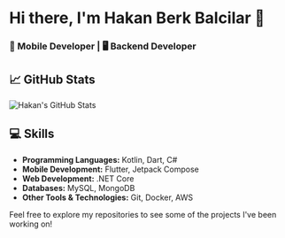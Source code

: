 <h1>Hi there, I'm Hakan Berk Balcilar 👋</h1>
<h3>📱 Mobile Developer | 🖥️ Backend Developer</h3>

## 📈 GitHub Stats

![Hakan's GitHub Stats](https://github-readme-stats.vercel.app/api?username=hakanberkbalcilar&show_icons=true&count_private=true&theme=transparent)

## 💻 Skills

- **Programming Languages:** Kotlin, Dart, C#
- **Mobile Development:** Flutter, Jetpack Compose
- **Web Development:** .NET Core
- **Databases:** MySQL, MongoDB
- **Other Tools & Technologies:** Git, Docker, AWS

Feel free to explore my repositories to see some of the projects I've been working on!
